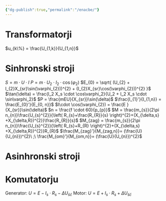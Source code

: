 ```yaml
---
{"dg-publish":true,"permalink":"/enacbe/"}
---
```


# Transformatorji
$u_{k\%} = \frac{U_{1,k}}{U_{1,n}}$
# Sinhronski stroji
$S = m \cdot U \cdot I$
$P = m\cdot U_{2} \cdot I_{2} \cdot \cos(\varphi_{2})$
$E_{0} = \sqrt{ (U_{2} + I_{2}X_{sr}\sin(\varphi_{2}))^{2} + (I_{2}X_{sr}\cos(\varphi_{2}))^{2} }$
$\tan(\delta) = \frac{I_2 X_s \cdot \cos\varphi_2}{U_2 + I_2 X_s \cdot \sin\varphi_2}$
$P = \frac{mEU}{X_{sr}}\sin(\delta)$
$\frac{I_{1}'}{I_{1,n}} = \frac{E_{0}'}{E_{0, n}}$
$I\cdot \cos(\varphi_{2}) = \frac{E }{X_{sr}}\sin(\delta)$
$n = \frac{f \cdot 60}{p_{p}}$
$M = \frac{m_{s}}{2\pi n_{n}}\frac{U_{s}^{2}}{\left( R_{s}+\frac{R_{R}}{s} \right)^{2}+(X_{\delta,s} +X_{\delta,R})^{2}}\frac{R_{R}}{s}$
$M_{zag} = \frac{m_{s}}{2\pi n_{n}}\frac{U_{s}^{2}}{\left( R_{s}+R_{R} \right)^{2}+(X_{\delta,s} +X_{\delta,R})^{2}}R_{R}$
$\frac{M_{zag}'}{M_{zag,n}}= (\frac{U}{U_{n}})^{2}\ ;\ \frac{M_{om}'}{M_{om,n}}= (\frac{U}{U_{n}})^{2}$ 
# Asinhronski stroji
# Komutatorju

Generator: $U = E - I_s \cdot R_s - \Delta U_{šč}$
Motor: $U = E + I_s \cdot R_s + \Delta U_{šč}$